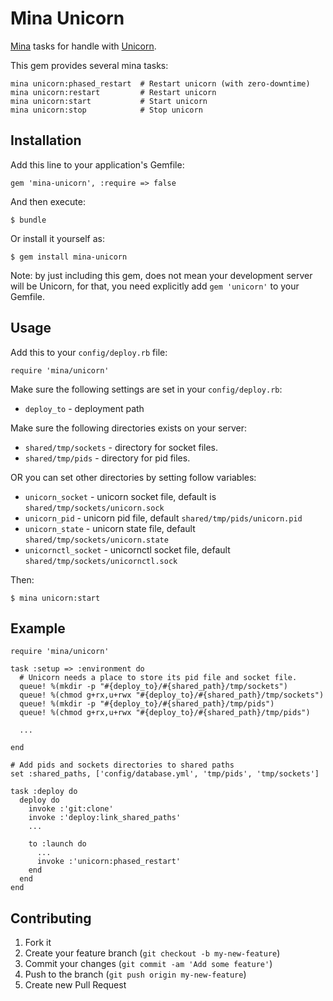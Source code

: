 # Mina Unicorn

[Mina](https://github.com/nadarei/mina) tasks for handle with
[Unicorn](https://github.com/unicorn/unicorn).

This gem provides several mina tasks:

    mina unicorn:phased_restart  # Restart unicorn (with zero-downtime)
    mina unicorn:restart         # Restart unicorn
    mina unicorn:start           # Start unicorn
    mina unicorn:stop            # Stop unicorn

## Installation

Add this line to your application's Gemfile:

    gem 'mina-unicorn', :require => false

And then execute:

    $ bundle

Or install it yourself as:

    $ gem install mina-unicorn
    
Note: by just including this gem, does not mean your development server will be Unicorn, for that, you need explicitly add `gem 'unicorn'` to your Gemfile.

## Usage

Add this to your `config/deploy.rb` file:

    require 'mina/unicorn'

Make sure the following settings are set in your `config/deploy.rb`:

* `deploy_to`   - deployment path

Make sure the following directories exists on your server:

* `shared/tmp/sockets` - directory for socket files.
* `shared/tmp/pids` - directory for pid files.

OR you can set other directories by setting follow variables:

* `unicorn_socket` - unicorn socket file, default is `shared/tmp/sockets/unicorn.sock`
* `unicorn_pid` - unicorn pid file, default `shared/tmp/pids/unicorn.pid`
* `unicorn_state` - unicorn state file, default `shared/tmp/sockets/unicorn.state`
* `unicornctl_socket` - unicornctl socket file, default `shared/tmp/sockets/unicornctl.sock`

Then:

```
$ mina unicorn:start
```

## Example

    require 'mina/unicorn'

    task :setup => :environment do
      # Unicorn needs a place to store its pid file and socket file.
      queue! %(mkdir -p "#{deploy_to}/#{shared_path}/tmp/sockets")
      queue! %(chmod g+rx,u+rwx "#{deploy_to}/#{shared_path}/tmp/sockets")
      queue! %(mkdir -p "#{deploy_to}/#{shared_path}/tmp/pids")
      queue! %(chmod g+rx,u+rwx "#{deploy_to}/#{shared_path}/tmp/pids")

      ...

    end

    # Add pids and sockets directories to shared paths
    set :shared_paths, ['config/database.yml', 'tmp/pids', 'tmp/sockets']

    task :deploy do
      deploy do
        invoke :'git:clone'
        invoke :'deploy:link_shared_paths'
        ...

        to :launch do
          ...
          invoke :'unicorn:phased_restart'
        end
      end
    end

## Contributing

1. Fork it
2. Create your feature branch (`git checkout -b my-new-feature`)
3. Commit your changes (`git commit -am 'Add some feature'`)
4. Push to the branch (`git push origin my-new-feature`)
5. Create new Pull Request
